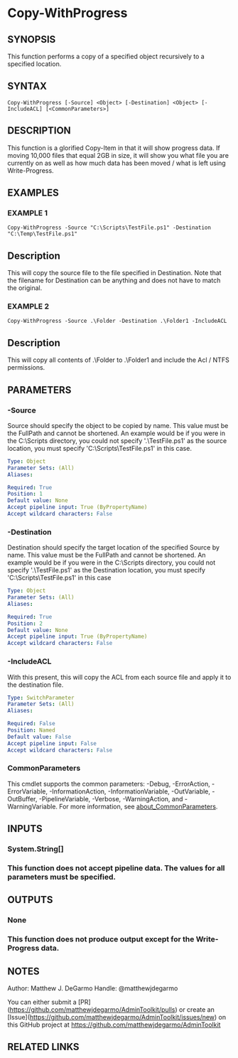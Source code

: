 # Copy-WithProgress

## SYNOPSIS
This function performs a copy of a specified object recursively to a specified location.

## SYNTAX

```
Copy-WithProgress [-Source] <Object> [-Destination] <Object> [-IncludeACL] [<CommonParameters>]
```

## DESCRIPTION
This function is a glorified Copy-Item in that it will show progress data.
If moving 10,000 files that equal 2GB in size, it will show you what file you are currently on as well as how much data has been moved / what is left using Write-Progress.

## EXAMPLES

### EXAMPLE 1
```
Copy-WithProgress -Source "C:\Scripts\TestFile.ps1" -Destination "C:\Temp\TestFile.ps1"
```

Description
-----------
This will copy the source file to the file specified in Destination.
Note that the filename for Destination can be anything and does not have to match the original.

### EXAMPLE 2
```
Copy-WithProgress -Source .\Folder -Destination .\Folder1 -IncludeACL
```

Description
-----------
This will copy all contents of .\Folder to .\Folder1 and include the Acl / NTFS permissions.

## PARAMETERS

### -Source
Source should specify the object to be copied by name.
This value must be the FullPath and cannot be shortened.
An example would be if you were in the C:\Scripts directory, you could not specify '.\TestFile.ps1' as the source location, you must specify 'C:\Scripts\TestFile.ps1' in this case.

```yaml
Type: Object
Parameter Sets: (All)
Aliases:

Required: True
Position: 1
Default value: None
Accept pipeline input: True (ByPropertyName)
Accept wildcard characters: False
```

### -Destination
Destination should specify the target location of the specified Source by name.
This value must be the FullPath and cannot be shortened.
An example would be if you were in the C:\Scripts directory, you could not specify '.\TestFile.ps1' as the Destination location, you must specify 'C:\Scripts\TestFile.ps1' in this case

```yaml
Type: Object
Parameter Sets: (All)
Aliases:

Required: True
Position: 2
Default value: None
Accept pipeline input: True (ByPropertyName)
Accept wildcard characters: False
```

### -IncludeACL
With this present, this will copy the ACL from each source file and apply it to the destination file.

```yaml
Type: SwitchParameter
Parameter Sets: (All)
Aliases:

Required: False
Position: Named
Default value: False
Accept pipeline input: False
Accept wildcard characters: False
```

### CommonParameters
This cmdlet supports the common parameters: -Debug, -ErrorAction, -ErrorVariable, -InformationAction, -InformationVariable, -OutVariable, -OutBuffer, -PipelineVariable, -Verbose, -WarningAction, and -WarningVariable. For more information, see [about_CommonParameters](http://go.microsoft.com/fwlink/?LinkID=113216).

## INPUTS

### System.String[]
###     This function does not accept pipeline data. The values for all parameters must be specified.
## OUTPUTS

### None
###     This function does not produce output except for the Write-Progress data.
## NOTES
Author: Matthew J.
DeGarmo
Handle: @matthewjdegarmo

You can either submit a \[PR\](https://github.com/matthewjdegarmo/AdminToolkit/pulls)
    or create an \[Issue\](https://github.com/matthewjdegarmo/AdminToolkit/issues/new)
    on this GitHub project at https://github.com/matthewjdegarmo/AdminToolkit

## RELATED LINKS
